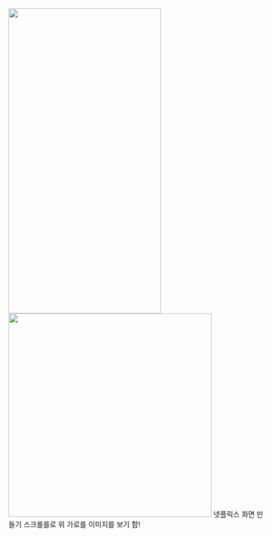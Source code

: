 <img src="https://github.com/user-attachments/assets/8a97862d-9fdd-4c1d-9e28-2249d2f2e2b9" width ="300" height="600"> 
<img src="https://github.com/user-attachments/assets/d7564ce3-83ab-4d50-9082-241b79995f48" width="400"/>
넷플릭스 화면 만들기
스크롤를로 위 가로를 이미지를 보기 함!
